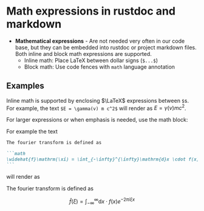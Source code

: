 # Math expressions in rustdoc and markdown

- **Mathematical expressions** - Are not needed very often in our code base, but they can be embedded into rustdoc or
  project markdown files.
  Both inline and block math expressions are supported.
  - Inline math: Place LaTeX between dollar signs (`$...$`)
  - Block math: Use code fences with `math` language annotation

## Examples

Inline math is supported by enclosing $\LaTeX$ expressions between `$`s.
For example, the text `$E = \gamma(v) m c^2$` will render as $E = \gamma(v) m c^2$.

For larger expressions or when emphasis is needed, use the math block:

For example the text

````markdown
The fourier transform is defined as

```math
\widehat{f}\mathrm(\xi) = \int_{-\infty}^{\infty}\mathrm{d}x \cdot f(x) e^{-2\pi i \xi x}
```
````

will render as

The fourier transform is defined as

```math
\widehat{f}\mathrm(\xi) = \int_{-\infty}^{\infty}\mathrm{d}x \cdot f(x) e^{-2\pi i \xi x}
```
